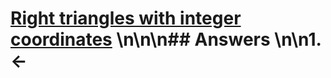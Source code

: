 # [Right triangles with integer coordinates](https://projecteuler.net/problem=91) \n\n\n## Answers \n\n1. &larr;
